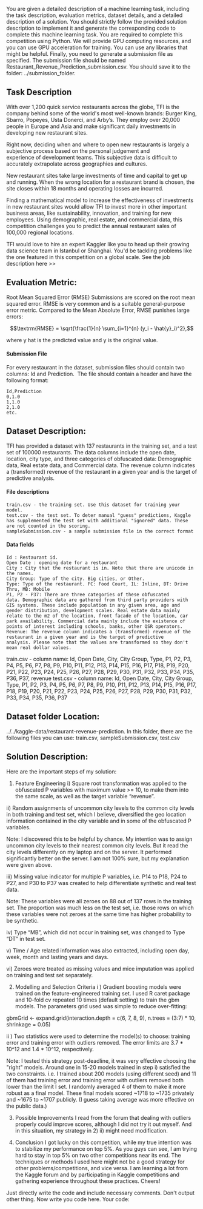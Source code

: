 You are given a detailed description of a machine learning task, including the task description, evaluation metrics, dataset details, and a detailed description of a solution.
You should strictly follow the provided solution description to implement it and generate the corresponding code to complete this machine learning task.
You are required to complete this competition using Python. We will provide GPU computing resources, and you can use GPU acceleration for training.
You can use any libraries that might be helpful.
Finally, you need to generate a submission file as specified. The submission file should be named Restaurant_Revenue_Prediction_submission.csv. You should save it to the folder: ../submission_folder.

## Task Description
With over 1,200 quick service restaurants across the globe, TFI is the company behind some of the world's most well-known brands: Burger King, Sbarro, Popeyes, Usta Donerci, and Arby’s. They employ over 20,000 people in Europe and Asia and make significant daily investments in developing new restaurant sites.

Right now, deciding when and where to open new restaurants is largely a subjective process based on the personal judgement and experience of development teams. This subjective data is difficult to accurately extrapolate across geographies and cultures. 

New restaurant sites take large investments of time and capital to get up and running. When the wrong location for a restaurant brand is chosen, the site closes within 18 months and operating losses are incurred. 

Finding a mathematical model to increase the effectiveness of investments in new restaurant sites would allow TFI to invest more in other important business areas, like sustainability, innovation, and training for new employees. Using demographic, real estate, and commercial data, this competition challenges you to predict the annual restaurant sales of 100,000 regional locations.

TFI would love to hire an expert Kaggler like you to head up their growing data science team in Istanbul or Shanghai. You'd be tackling problems like the one featured in this competition on a global scale. See the job description here >>

##  Evaluation Metric:
Root Mean Squared Error (RMSE)
Submissions are scored on the root mean squared error. RMSE is very common and is a suitable general-purpose error metric. Compared to the Mean Absolute Error, RMSE punishes large errors:

$$\textrm{RMSE} = \sqrt{\frac{1}{n} \sum_{i=1}^{n} (y_i - \hat{y}_i)^2},$$

where y hat is the predicted value and y is the original value.

#### Submission File
For every restaurant in the dataset, submission files should contain two columns: Id and Prediction. 
The file should contain a header and have the following format:

    Id,Prediction
    0,1.0
    1,1.0
    2,1.0
    etc.

##  Dataset Description:
TFI has provided a dataset with 137 restaurants in the training set, and a test set of 100000 restaurants. The data columns include the open date, location, city type, and three categories of obfuscated data: Demographic data, Real estate data, and Commercial data. The revenue column indicates a (transformed) revenue of the restaurant in a given year and is the target of predictive analysis. 

#### File descriptions

    train.csv - the training set. Use this dataset for training your model. 
    test.csv - the test set. To deter manual "guess" predictions, Kaggle has supplemented the test set with additional "ignored" data. These are not counted in the scoring.
    sampleSubmission.csv - a sample submission file in the correct format

#### Data fields

    Id : Restaurant id. 
    Open Date : opening date for a restaurant
    City : City that the restaurant is in. Note that there are unicode in the names. 
    City Group: Type of the city. Big cities, or Other. 
    Type: Type of the restaurant. FC: Food Court, IL: Inline, DT: Drive Thru, MB: Mobile
    P1, P2 - P37: There are three categories of these obfuscated data. Demographic data are gathered from third party providers with GIS systems. These include population in any given area, age and gender distribution, development scales. Real estate data mainly relate to the m2 of the location, front facade of the location, car park availability. Commercial data mainly include the existence of points of interest including schools, banks, other QSR operators.
    Revenue: The revenue column indicates a (transformed) revenue of the restaurant in a given year and is the target of predictive analysis. Please note that the values are transformed so they don't mean real dollar values.

train.csv - column name: Id, Open Date, City, City Group, Type, P1, P2, P3, P4, P5, P6, P7, P8, P9, P10, P11, P12, P13, P14, P15, P16, P17, P18, P19, P20, P21, P22, P23, P24, P25, P26, P27, P28, P29, P30, P31, P32, P33, P34, P35, P36, P37, revenue
test.csv - column name: Id, Open Date, City, City Group, Type, P1, P2, P3, P4, P5, P6, P7, P8, P9, P10, P11, P12, P13, P14, P15, P16, P17, P18, P19, P20, P21, P22, P23, P24, P25, P26, P27, P28, P29, P30, P31, P32, P33, P34, P35, P36, P37


## Dataset folder Location: 
../../kaggle-data/restaurant-revenue-prediction. In this folder, there are the following files you can use: train.csv, sampleSubmission.csv, test.csv

## Solution Description:

Here are the important steps of my solution:

1) Feature Engineering
i) Square root transformation was applied to the obfuscated P variables with maximum value >= 10, to make them into the same scale, as well as the target variable “revenue”.

ii) Random assignments of uncommon city levels to the common city levels in both training and test set, which I believe, diversified the geo location information contained in the city variable and in some of the obfuscated P variables.

Note: I discovered this to be helpful by chance. My intention was to assign uncommon city levels to their nearest common city levels. But it read the city levels differently on my laptop and on the server. It performed significantly better on the server. I am not 100% sure, but my explanation were given above.

iii) Missing value indicator for multiple P variables, i.e. P14 to P18, P24 to P27, and P30 to P37 was created to help differentiate synthetic and real test data.

Note: These variables were all zeroes on 88 out of 137 rows in the training set. The proportion was much less on the test set, i.e. those rows on which these variables were not zeroes at the same time has higher probability to be synthetic. 

iv) Type “MB”, which did not occur in training set, was changed to Type “DT” in test set.

v) Time / Age related information was also extracted, including open day, week, month and lasting years and days.

vi) Zeroes were treated as missing values and mice imputation was applied on training and test set separately.

2) Modelling and Selection Criteria
i ) Gradient boosting models were trained on the feature-engineered training set. I used R caret package and 10-fold cv repeated 10 times (default setting) to train the gbm models. The parameters grid used was simple to reduce over-fitting:

gbmGrid <- expand.grid(interaction.depth = c(6, 7, 8, 9),
n.trees = (3:7) * 10,
shrinkage = 0.05)

ii ) Two statistics were used to determine the model(s) to choose: training error and training error with outliers removed. The error limits are 3.7 * 10^12 and 1.4 * 10^12, respectively.

Note: I tested this strategy post-deadline, it was very effective choosing the "right" models. Around one in 15-20 models trained in step i) satisfied the two constraints. i.e. I trained about 200 models (using different seed) and 11 of them had training error and training error with outliers removed both lower than the limit I set. I randomly averaged 4 of them to make it more robust as a final model. These final models scored ~1718 to ~1735 privately and ~1675 to ~1707 publicly. (I guess taking average was more effective on the public data.) 

3) Possible Improvements
I read from the forum that dealing with outliers properly could improve scores, although I did not try it out myself. And in this situation, my strategy in 2) ii) might need modification.

4) Conclusion
I got lucky on this competition, while my true intention was to stabilize my performance on top 5%. As you guys can see, I am trying hard to stay in top 5% on two other competitions near its end. The techniques or methods I used here might not be a good strategy for other problems/competitions, and vice versa. I am learning a lot from the Kaggle forum and by participating in Kaggle competitions and gathering experience throughout these practices. Cheers!

Just directly write the code and include necessary comments. Don't output other thing. Now write you code here. 
Your code: